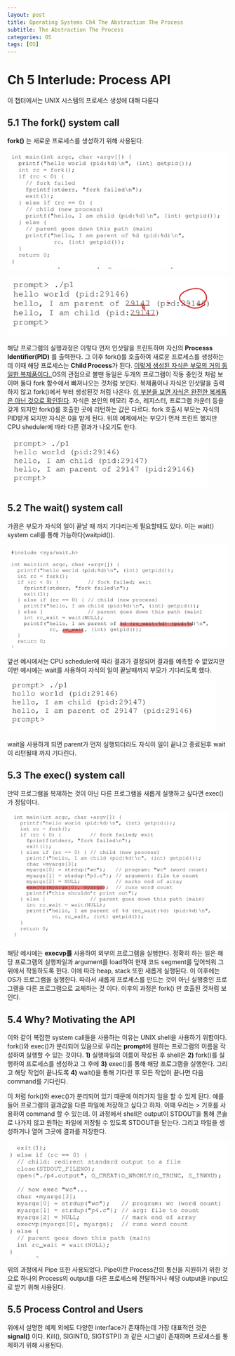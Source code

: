 ```yaml
---
layout: post
title: Operating Systems Ch4 The Abstraction The Process
subtitle: The Abstraction The Process
categories: OS
tags: [OS]
---
```


# Ch 5 Interlude: Process API

이 챕터에서는 UNIX 시스템의 프로세스 생성에 대해 다룬다


## 5.1 The fork() system call

**fork()** 는 새로운 프로세스를 생성하기 위해 사용된다.




![alt_text](/assets/images/post/os/ch5_1.png "image_tooltip")



![alt_text](/assets/images/post/os/ch5_2.png "image_tooltip")


해당 프로그램의 실행과정은 이렇다 먼저 인삿말을 프린트하며 자신의 **Processs Identifier(PID)** 를 출력한다. 그 이후 fork()를 호출하여 새로운 프로세스를 생성하는데 이때 해당 프로세스는 **Child Process**가 된다. <span style="text-decoration:underline;">이렇게 생성된 자식은 부모의 거의 동일한 복제품이다. </span>OS의 관점으로 볼땐 동일은 두개의 프로그램이 작동 중인것 처럼 보이며 둘다 fork 함수에서 빠져나오는 것처럼 보인다. 복제품이나 자식은 인삿말을 출력하지 않고 fork()에서 부터 생성된것 처럼 나온다. <span style="text-decoration:underline;">이 부분을 보면 자식은 완전한 복제품은 아닌 것으로 확인된다</span>. 자식은 본인의 메모리 주소, 레지스터, 프로그램 카운터 등을 갖게 되지만 fork()를 호출한 곳에 리턴하는 값은 다르다. fork 호출시 부모는 자식의 PID받게 되지만 자식은 0을 받게 된다. 위의 예제에서는 부모가 먼저 프린트 했지만 CPU sheduler에 따라 다른 결과가 나오기도 한다.



![alt_text](/assets/images/post/os/ch5_3.png "image_tooltip")



## 5.2 The wait() system call

가끔은 부모가 자식의 일이 끝날 때 까지 기다리는게 필요할때도 있다. 이는 wait() system call를 통해 가능하다(waitpid()). 




![alt_text](/assets/images/post/os/ch5_4.png "image_tooltip")


앞선 예시에서는 CPU scheduler에 따라 결과가 결정되어 결과를 예측할 수 없었지만 이번 예시에는 wait를 사용하여 자식의 일이 끝날때까지 부모가 기다리도록 했다.


![alt_text](/assets/images/post/os/ch5_5.png "image_tooltip")


wait을 사용하게 되면 parent가 먼저 실행되더라도 자식이 일이 끝나고 종료된후 wait이 리턴될때 까지 기다린다.


## 5.3 The exec() system call

만약 프로그램을 복제하는 것이 아닌 다른 프로그램을 새롭게 실행하고 싶다면 exec()가 정답이다.



![alt_text](/assets/images/post/os/ch5_6.png "image_tooltip")


해당 예시에는 **execvp를** 사용하여 외부의 프로그램을 실행한다. 정확히 하는 일은 해당 프로그램의 실행파일과 argument를 load하여 현재 코드 segment를 덮어씌워 그 위에서 작동하도록 한다. 이에 따라 heap, stack 또한 새롭게 실행된다. 이 이후에는 OS가 프로그램을 실행한다. 따라서 새롭게 프로세스를 만드는 것이 아닌 실행중인 프로그램을 다른 프로그램으로 교체하는 것 이다. 이후의 과정은 fork() 만 호출된 것처럼 보인다.


## 5.4 Why? Motivating the API

이와 같이 복잡한 system call들을 사용하는 이유는 UNIX shell을 사용하기 위함이다. fork()와 exec()가 분리되어 있음으로 우리는 **prompt**에 원하는 프로그램의 이름을 작성하여 실행할 수 있는 것이다. **1)** 실행파일의 이름이 작성된 후 shell은 **2)** fork()를 실행하여 프로세스를 생성하고 그 후에 **3)** exec()를 통해 해당 프로그램을 실행한다. 그리고 해당 작업이 끝나도록 **4)** wait()을 통해 기다린 후 모든 작업이 끝나면 다음 command를 기다린다.

이 처럼 fork()와 exec()가 분리되어 있기 때문에 여러가지 일을 할 수 있게 된다. 예를 들어 프로그램의 결과값을 다른 파일에 저장하고 싶다고 하자. 이때 우리는 > 기호를 사용하여 command 할 수 있는데. 이 과정에서 shell은 output이 STDOUT을 통해 콘솔로 나가지 않고 원하는 파일에 저장될 수 있도록 STDOUT을 닫는다. 그리고 파일을 생성하거나 열어 그곳에 결과를 저장한다.


![alt_text](/assets/images/post/os/ch5_7.png "image_tooltip")


위의 과정에서 Pipe 또한 사용되었다. Pipe이란 Process간의 통신을 지원하기 위한 것으로 하나의 Process의 output를 다른 프로세스에 전달하거나 해당 output을 input으로 받기 위해 사용된다.


## 5.5 Process Control and Users

위에서 설명한 예제 외에도 다양한 interface가 존재하는데 가장 대표적인 것은 **signal()** 이다. Kill(), SIGINT(), SIGTSTP() 과 같은 시그널이 존재하며 프로세스를 통제하기 위해 사용된다.
